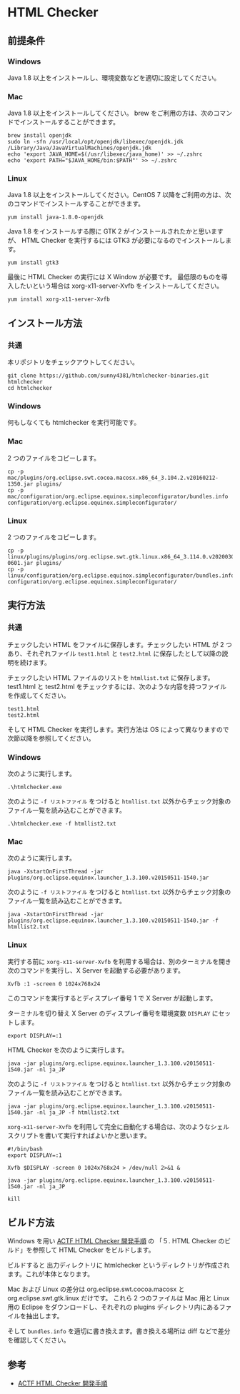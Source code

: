 HTML Checker
====

## 前提条件

### Windows

Java 1.8 以上をインストールし、環境変数などを適切に設定してください。

### Mac

Java 1.8 以上をインストールしてください。
brew をご利用の方は、次のコマンドでインストールすることができます。

~~~shell
brew install openjdk
sudo ln -sfn /usr/local/opt/openjdk/libexec/openjdk.jdk /Library/Java/JavaVirtualMachines/openjdk.jdk
echo 'export JAVA_HOME=$(/usr/libexec/java_home)' >> ~/.zshrc
echo 'export PATH="$JAVA_HOME/bin:$PATH"' >> ~/.zshrc
~~~

### Linux

Java 1.8 以上をインストールしてください。CentOS 7 以降をご利用の方は、次のコマンドでインストールすることができます。

~~~shell
yum install java-1.8.0-openjdk
~~~

Java 1.8 をインストールする際に GTK 2 がインストールされたかと思いますが、
HTML Checker を実行するには GTK3 が必要になるのでインストールします。

~~~shell
yum install gtk3
~~~

最後に HTML Checker の実行には X Window が必要です。
最低限のものを導入したいという場合は xorg-x11-server-Xvfb をインストールしてください。

~~~shell
yum install xorg-x11-server-Xvfb
~~~

## インストール方法

### 共通

本リポジトリをチェックアウトしてください。

~~~
git clone https://github.com/sunny4381/htmlchecker-binaries.git htmlchecker
cd htmlchecker
~~~

### Windows

何もしなくても htmlchecker を実行可能です。

### Mac

2 つのファイルをコピーします。

~~~shell
cp -p mac/plugins/org.eclipse.swt.cocoa.macosx.x86_64_3.104.2.v20160212-1350.jar plugins/
cp -p mac/configuration/org.eclipse.equinox.simpleconfigurator/bundles.info configuration/org.eclipse.equinox.simpleconfigurator/
~~~

### Linux

2 つのファイルをコピーします。

~~~shell
cp -p linux/plugins/plugins/org.eclipse.swt.gtk.linux.x86_64_3.114.0.v20200304-0601.jar plugins/
cp -p linux/configuration/org.eclipse.equinox.simpleconfigurator/bundles.info configuration/org.eclipse.equinox.simpleconfigurator/
~~~

## 実行方法

### 共通

チェックしたい HTML をファイルに保存します。チェックしたい HTML が 2 つあり、それぞれファイル `test1.html` と `test2.html` に保存したとして以降の説明を続けます。

チェックしたい HTML ファイルのリストを `htmllist.txt` に保存します。
test1.html と test2.html をチェックするには、次のような内容を持つファイルを作成してください。

~~~
test1.html
test2.html
~~~

そして HTML Checker を実行します。実行方法は OS によって異なりますので次節以降を参照してください。

### Windows

次のように実行します。

~~~
.\htmlchecker.exe
~~~

次のように `-f リストファイル` をつけると `htmllist.txt` 以外からチェック対象のファイル一覧を読み込むことができます。

~~~
.\htmlchecker.exe -f htmllist2.txt
~~~

### Mac

次のように実行します。

~~~shell
java -XstartOnFirstThread -jar plugins/org.eclipse.equinox.launcher_1.3.100.v20150511-1540.jar
~~~

次のように `-f リストファイル` をつけると `htmllist.txt` 以外からチェック対象のファイル一覧を読み込むことができます。

~~~shell
java -XstartOnFirstThread -jar plugins/org.eclipse.equinox.launcher_1.3.100.v20150511-1540.jar -f htmllist2.txt
~~~

### Linux

実行する前に `xorg-x11-server-Xvfb` を利用する場合は、別のターミナルを開き次のコマンドを実行し、X Server を起動する必要があります。

~~~
Xvfb :1 -screen 0 1024x768x24
~~~

このコマンドを実行するとディスプレイ番号 1 で X Server が起動します。

ターミナルを切り替え X Server のディスプレイ番号を環境変数 `DISPLAY` にセットします。

~~~
export DISPLAY=:1
~~~

HTML Checker を次のように実行します。

~~~shell
java -jar plugins/org.eclipse.equinox.launcher_1.3.100.v20150511-1540.jar -nl ja_JP
~~~

次のように `-f リストファイル` をつけると `htmllist.txt` 以外からチェック対象のファイル一覧を読み込むことができます。

~~~shell
java -jar plugins/org.eclipse.equinox.launcher_1.3.100.v20150511-1540.jar -nl ja_JP -f htmllist2.txt
~~~


`xorg-x11-server-Xvfb` を利用して完全に自動化する場合は、次のようなシェルスクリプトを書いて実行すればよいかと思います。

~~~shell
#!/bin/bash
export DISPLAY=:1

Xvfb $DISPLAY -screen 0 1024x768x24 > /dev/null 2>&1 &

java -jar plugins/org.eclipse.equinox.launcher_1.3.100.v20150511-1540.jar -nl ja_JP

kill
~~~

## ビルド方法

Windows を用い [ACTF HTML Checker 開発手順](https://www.eclipse.org/actf/downloads/tools/htmlchecker/htmlchecker_development_ja.pdf) の 「５. HTML Checker のビルド」を参照して HTML Checker をビルドします。

ビルドすると 出力ディレクトリに htmlchecker というディレクトリが作成されます。これが本体となります。

Mac および Linux の差分は org.eclipse.swt.cocoa.macosx と org.eclipse.swt.gtk.linux だけです。
これら 2 つのファイルは Mac 用と Linux 用の Eclipse をダウンロードし、それぞれの plugins ディレクトリ内にあるファイルを抽出します。

そして `bundles.info` を適切に書き換えます。書き換える場所は diff などで差分を確認してください。

## 参考

- [ACTF HTML Checker 開発手順](https://www.eclipse.org/actf/downloads/tools/htmlchecker/htmlchecker_development_ja.pdf)
